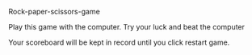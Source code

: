Rock-paper-scissors-game

Play this game with the computer. 
Try your luck and beat the computer

Your scoreboard will be kept in record until you click restart game.
